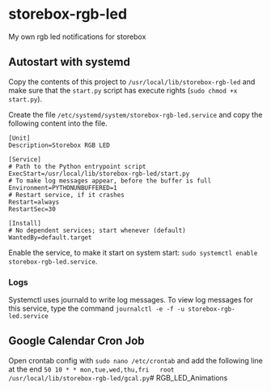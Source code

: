 # storebox-rgb-led
My own rgb led notifications for storebox

## Autostart with systemd
Copy the contents of this project to `/usr/local/lib/storebox-rgb-led` and 
make sure that the `start.py` script has execute rights (`sudo chmod +x start.py`). 

Create the file `/etc/systemd/system/storebox-rgb-led.service` and copy the following content
into the file.

```
[Unit]
Description=Storebox RGB LED
 
[Service]
# Path to the Python entrypoint script
ExecStart=/usr/local/lib/storebox-rgb-led/start.py
# To make log messages appear, before the buffer is full
Environment=PYTHONUNBUFFERED=1
# Restart service, if it crashes
Restart=always
RestartSec=30
 
[Install]
# No dependent services; start whenever (default)
WantedBy=default.target
```

Enable the service, to make it start on system start: `sudo systemctl enable storebox-rgb-led.service`.

### Logs
Systemctl uses journald to write log messages. To view log messages for this service, type the command
`journalctl -e -f -u storebox-rgb-led.service`

## Google Calendar Cron Job
Open crontab config with `sudo nano /etc/crontab` and add the following line at the end
`50 10 * * mon,tue,wed,thu,fri   root    /usr/local/lib/storebox-rgb-led/gcal.py`# RGB_LED_Animations
